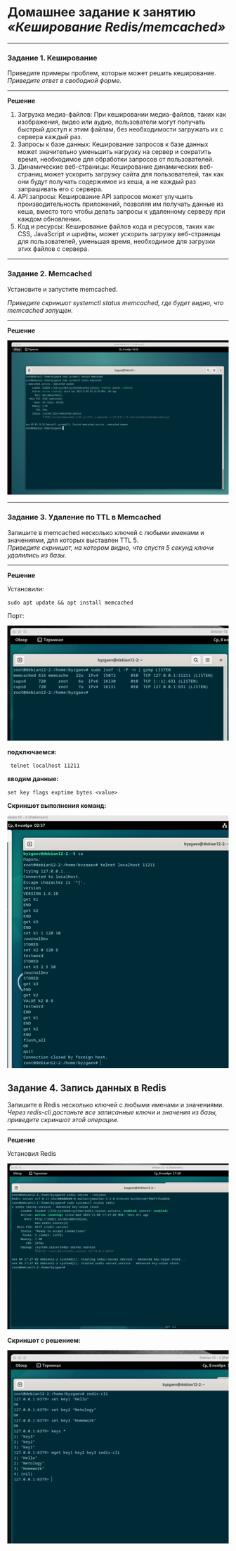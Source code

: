# Домашнее задание к занятию ***«Кеширование Redis/memcached»***

---

### Задание 1. Кеширование 

Приведите примеры проблем, которые может решить кеширование. 
*Приведите ответ в свободной форме.*

---

**Решение**

1. Загрузка медиа-файлов: При кешировании медиа-файлов, таких как изображения, видео или аудио, пользователи могут получать быстрый доступ к этим файлам, без необходимости загружать их с сервера каждый раз. 
2. Запросы к базе данных: Кеширование запросов к базе данных может значительно уменьшить нагрузку на сервер и сократить время, необходимое для обработки запросов от пользователей.  
3. Динамические веб-страницы: Кеширование динамических веб-страниц может ускорить загрузку сайта для пользователей, так как они будут получать содержимое из кеша, а не каждый раз запрашивать его с сервера.  
4. API запросы: Кеширование API запросов может улучшить производительность приложений, позволяя им получать данные из кеша, вместо того чтобы делать запросы к удаленному серверу при каждом обновлении.  
5. Код и ресурсы: Кеширование файлов кода и ресурсов, таких как CSS, JavaScript и шрифты, может ускорить загрузку веб-страницы для пользователей, уменьшая время, необходимое для загрузки этих файлов с сервера.  

---

### Задание 2. Memcached

Установите и запустите memcached.

*Приведите скриншот systemctl status memcached, где будет видно, что memcached запущен.*

---

**Решение**

![image.jpg](https://github.com/Byzgaev-I/Redis-memcached/blob/main/2%20-%20start%20m.png)

---

### Задание 3. Удаление по TTL в Memcached

Запишите в memcached несколько ключей с любыми именами и значениями, для которых выставлен TTL 5.   
*Приведите скриншот, на котором видно, что спустя 5 секунд ключи удалились из базы.*

---

**Решение**

Установили: 

```
sudo apt update && apt install memcached
```

Порт:

![image.jpg](https://github.com/Byzgaev-I/Redis-memcached/blob/main/2%20-%20port%20.png)

**подключаемся:**

```
 telnet localhost 11211
```

**вводим данные:**

```
set key flags exptime bytes <value>

```
**Скриншот выполнения команд:**

![image.jpeg](https://github.com/Byzgaev-I/Redis-memcached/blob/main/TTL.png)

## Задание 4. Запись данных в Redis

Запишите в Redis несколько ключей с любыми именами и значениями.   
*Через redis-cli достаньте все записанные ключи и значения из базы, приведите скриншот этой операции.*

---

**Решение**

Установил Redis

![image.jpeg](https://github.com/Byzgaev-I/Redis-memcached/blob/main/Redis%20-%20start.png)

**Скриншот c решением:**

![image.jpeg](https://github.com/Byzgaev-I/Redis-memcached/blob/main/Redis%20Rec.png)




